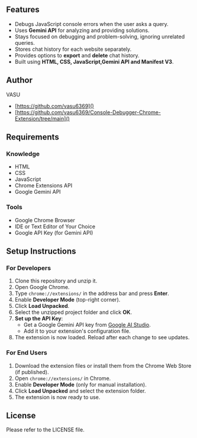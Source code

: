## Features
- Debugs JavaScript console errors when the user asks a query.
- Uses **Gemini API** for analyzing and providing solutions.
- Stays focused on debugging and problem-solving, ignoring unrelated queries.
- Stores chat history for each website separately.
- Provides options to **export** and **delete** chat history.
- Built using **HTML, CSS, JavaScript,Gemini API and Manifest V3**.

## Author
VASU
- [https://github.com/vasu6369]()  
- [https://github.com/vasu6369/Console-Debugger-Chrome-Extension/tree/main]()  

## Requirements
### Knowledge
- HTML
- CSS
- JavaScript
- Chrome Extensions API
- Google Gemini API

### Tools
- Google Chrome Browser
- IDE or Text Editor of Your Choice
- Google API Key (for Gemini API)

## Setup Instructions
### For Developers
1. Clone this repository and unzip it.
2. Open Google Chrome.
3. Type `chrome://extensions/` in the address bar and press **Enter**.
4. Enable **Developer Mode** (top-right corner).
5. Click **Load Unpacked**.
6. Select the unzipped project folder and click **OK**.
7. **Set up the API Key**:  
   - Get a Google Gemini API key from [Google AI Studio](https://aistudio.google.com/).  
   - Add it to your extension's configuration file.  
8. The extension is now loaded. Reload after each change to see updates.


### For End Users
1. Download the extension files or install them from the Chrome Web Store (if published).
2. Open `chrome://extensions/` in Chrome.
3. Enable **Developer Mode** (only for manual installation).
4. Click **Load Unpacked** and select the extension folder.
5. The extension is now ready to use.


## License
Please refer to the LICENSE file.
